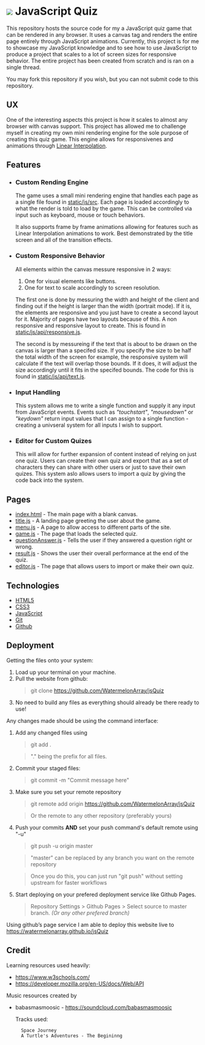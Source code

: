 # ![](static/assets/favicon.ico) JavaScript Quiz

This repository hosts the source code for my a JavaScript quiz game that can be rendered in any browser. It uses a canvas tag and renders the entire page entirely through JavaScript animations. Currently, this project is for me to showcase my JavaScript knowledge and to see how to use JavaScript to produce a project that scales to a lot of screen sizes for responsive behavior. The entire project has been created from scratch and is ran on a single thread.

You may fork this repository if you wish, but you can not submit code to this repository.

## UX

One of the interesting aspects this project is how it scales to almost any browser with canvas support. This project has allowed me to challenge myself in creating my own mini rendering engine for the sole purpose of creating this quiz game. This engine allows for responsivenes and animations through [Linear Interpolation](https://en.wikipedia.org/wiki/Linear_interpolation).

## Features

- ### **Custom Rending Engine**

	The game uses a small mini rendering engine that handles each page as a single file found in [static/js/src](static/js/src/). Each page is loaded accordingly to what the render is told to load by the game. This can be controlled via input such as keyboard, mouse or touch behaviors.

	It also supports frame by frame animations allowing for features such as Linear Interpolation animations to work. Best demonstrated by the title screen and all of the transition effects.
- ### **Custom Responsive Behavior**

	All elements within the canvas messure responsive in 2 ways:

	1. One for visual elements like buttons.
	2. One for text to scale accordingly to screen resolution.

	The first one is done by messuring the width and height of the client and finding out if the height is larger than the width (portrait mode). If it is, the elements are responsive and you just have to create a second layout for it. Majority of pages have two layouts because of this. A non responsive and responsive layout to create. This is found in [static/js/api/responsive.js](static/js/api/responsive.js).

	The second is by messureing if the text that is about to be drawn on the canvas is larger than a specifed size. If you specify the size to be half the total width of the screen for example, the responsive system will calculate if the text will overlap those bounds. If it does, it will adjust the size accordingly until it fits in the specifed bounds. The code for this is found in [static/js/api/text.js](static/js/api/text.js).


- ### **Input Handling**
	This system allows me to write a single function and supply it any input from JavaScript events. Events such as *"touchstart"*, *"mousedown"* or *"keydown"* return input values that I can assign to a single function - creating a univseral system for all inputs I wish to support.
- ### **Editor for Custom Quizes**
	This will allow for further expansion of content instead of relying on just one quiz. Users can create their own quiz and export that as a set of characters they can share with other users or just to save their own quizes. This system aslo allows users to import a quiz by giving the code back into the system.

## Pages

- [index.html](index.html) - The main page with a blank canvas.
- [title.js](static/js/src/title.js) - A landing page greeting the user about the game.
- [menu.js](static/js/src/menu.js) - A page to allow access to different parts of the site.
- [game.js](static/js/src/game.js) - The page that loads the selected quiz.
- [questionAnswer.js](static/js/src/questionAnswer.js) - Tells the user if they answered a question right or wrong.
- [result.js](static/js/src/result.js) - Shows the user their overall performance at the end of the quiz.
- [editor.js](static/js/src/editor.js) - The page that allows users to import or make their own quiz.

## Technologies

- [HTML5](https://developer.mozilla.org/en-US/docs/Web/HTML)
- [CSS3](https://developer.mozilla.org/en-US/docs/Web/CSS)
- [JavaScript](https://developer.mozilla.org/en-US/docs/Web/javascript)
- [Git](https://git-scm.com/)
- [Github](https://github.com)

## Deployment

Getting the files onto your system:
1. Load up your terminal on your machine.
2. Pull the website from github:
	> git clone https://github.com/WatermelonArray/jsQuiz
3. No need to build any files as everything should already be there ready to use!

Any changes made should be using the command interface:
1. Add any changed files using
	> git add .

	> "." being the prefix for all files.

2. Commit your staged files:
	> git commit -m "Commit message here"

3. Make sure you set your remote repository
	> git remote add origin https://github.com/WatermelonArray/jsQuiz

	> Or the remote to any other repository (preferably yours)

4. Push your commits **AND** set your push command's default remote using "-u"
	> git push -u origin master

	> "master" can be replaced by any branch you want on the remote repository

	> Once you do this, you can just run "git push" without setting upstream for faster workflows

5. Start deploying on your prefered deployment service like Github Pages.
	> Repository Settings > Github Pages > Select source to master branch. *(Or any other prefered branch)*

Using github’s page service I am able to deploy this website live to https://watermelonarray.github.io/jsQuiz

## Credit

Learning resources used heavily:

- https://www.w3schools.com/
- https://developer.mozilla.org/en-US/docs/Web/API

Music resources created by
- babasmasmoosic - https://soundcloud.com/babasmasmoosic

	Tracks used:

		Space Journey
		A Turtle's Adventures - The Begininng